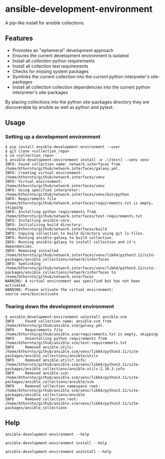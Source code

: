 # ansible-development-environment

A pip-like install for ansible collections.

## Features

- Promotes an "ephemeral" development approach
- Ensures the current development environment is isolated
- Install all collection python requirements
- Install all collection test requirements
- Checks for missing system packages
- Symlinks the current collection into the current python interpreter's site-packages
- Install all collection collection dependencies into the current python interpreter's site-packages

By placing collections into the python site-packages directory they are discoverable by ansible as well as python and pytest.

## Usage

### Setting up a development environment

```
$ pip install ansible-development-environment --user
$ git clone <collection_repo>
$ cd <collection_repo>
$ ansible-development-environment install -e .\[test] --venv venv
INFO: Found collection name: network.interfaces from /home/bthornto/github/network.interfaces/galaxy.yml.
INFO: Creating virtual environment: /home/bthornto/github/network.interfaces/venv
INFO: Virtual environment: /home/bthornto/github/network.interfaces/venv
INFO: Using specified interpreter: /home/bthornto/github/network.interfaces/venv/bin/python
INFO: Requirements file /home/bthornto/github/network.interfaces/requirements.txt is empty, skipping
INFO: Installing python requirements from /home/bthornto/github/network.interfaces/test-requirements.txt
INFO: Installing ansible-core.
INFO: Initializing build directory: /home/bthornto/github/network.interfaces/build
INFO: Copying collection to build directory using git ls-files.
INFO: Running ansible-galaxy to build collection.
INFO: Running ansible-galaxy to install collection and it's dependencies.
INFO: Removing installed /home/bthornto/github/network.interfaces/venv/lib64/python3.11/site-packages/ansible_collections/network/interfaces
INFO: Symlinking /home/bthornto/github/network.interfaces/venv/lib64/python3.11/site-packages/ansible_collections/network/interfaces to /home/bthornto/github/network.interfaces
WARNING: A virtual environment was specified but has not been activated.
WARNING: Please activate the virtual environment:
source venv/bin/activate
```

### Tearing down the development environment

```
$ ansible-development-environment uninstall ansible.scm
INFO     Found collection name: ansible.scm from /home/bthornto/github/ansible.scm/galaxy.yml.
INFO     Requirements file /home/bthornto/github/ansible.scm/requirements.txt is empty, skipping
INFO     Uninstalling python requirements from /home/bthornto/github/ansible.scm/test-requirements.txt
INFO     Removed ansible.utils: /home/bthornto/github/ansible.scm/venv/lib64/python3.11/site-packages/ansible_collections/ansible/utils
INFO     Removed ansible.utils*.info: /home/bthornto/github/ansible.scm/venv/lib64/python3.11/site-packages/ansible_collections/ansible.utils-2.10.3.info
INFO     Removed ansible.scm: /home/bthornto/github/ansible.scm/venv/lib64/python3.11/site-packages/ansible_collections/ansible/scm
INFO     Removed collection namespace root: /home/bthornto/github/ansible.scm/venv/lib64/python3.11/site-packages/ansible_collections/ansible
INFO     Removed collection root: /home/bthornto/github/ansible.scm/venv/lib64/python3.11/site-packages/ansible_collections
```

## Help

`ansible-development-environment --help`

`ansible-development-environment install --help`

`ansible-development-environment uninstall --help`
